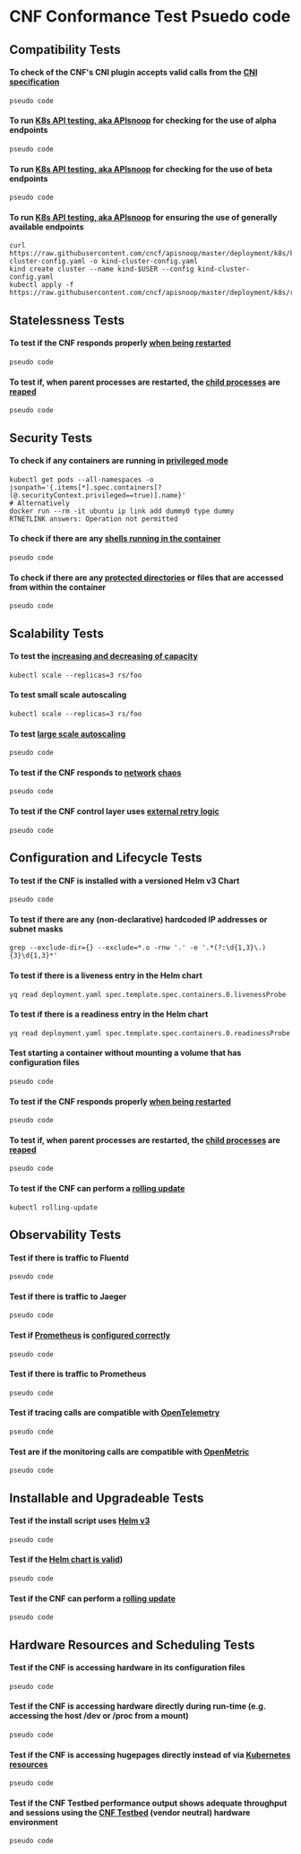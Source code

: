 # CNF Conformance Test Psuedo code

## Compatibility Tests

####  To check of the CNF's CNI plugin accepts valid calls from the [CNI specification](https://github.com/containernetworking/cni/blob/master/SPEC.md)
```
pseudo code
```
####  To run [K8s API testing, aka APIsnoop](https://github.com/cncf/apisnoop) for checking for the use of alpha endpoints
```
pseudo code
```
####  To run [K8s API testing, aka APIsnoop](https://github.com/cncf/apisnoop) for checking for the use of beta endpoints
```
pseudo code
```
####  To run [K8s API testing, aka APIsnoop](https://github.com/cncf/apisnoop) for ensuring the use of generally available endpoints
```
curl https://raw.githubusercontent.com/cncf/apisnoop/master/deployment/k8s/kind-cluster-config.yaml -o kind-cluster-config.yaml
kind create cluster --name kind-$USER --config kind-cluster-config.yaml
kubectl apply -f https://raw.githubusercontent.com/cncf/apisnoop/master/deployment/k8s/raiinbow.yaml
```

## Statelessness Tests

####  To test if the CNF responds properly [when being restarted](//https://github.com/litmuschaos/litmus)
```
pseudo code
```
####  To test if, when parent processes are restarted, the [child processes](https://github.com/falcosecurity/falco) are [reaped](https://github.com/draios/sysdig-inspect)
```
pseudo code
```

## Security Tests

####  To check if any containers are running in [privileged mode](https://github.com/open-policy-agent/gatekeeper)
```
kubectl get pods --all-namespaces -o jsonpath='{.items[*].spec.containers[?(@.securityContext.privileged==true)].name}'
# Alternatively
docker run --rm -it ubuntu ip link add dummy0 type dummy 
RTNETLINK answers: Operation not permitted
```
####  To check if there are any [shells running in the container](https://github.com/open-policy-agent/gatekeeper)
```
pseudo code
```
#### To check if there are any [protected directories](https://github.com/open-policy-agent/gatekeeper) or files that are accessed from within the container
```
pseudo code
```

## Scalability Tests

####  To test the [increasing and decreasing of capacity](https://kubernetes.io/docs/reference/kubectl/cheatsheet/#scaling-resources)
```
kubectl scale --replicas=3 rs/foo
```
####  To test small scale autoscaling
```
kubectl scale --replicas=3 rs/foo
```
####  To test [large scale autoscaling](https://github.com/cncf/cnf-testbed)
```
pseudo code
```
####  To test if the CNF responds to [network](https://github.com/alexei-led/pumba) [chaos](https://github.com/worstcase/blockade)
```
pseudo code
```

####  To test if the CNF control layer uses [external retry logic](https://github.com/envoyproxy/envoy)
```
pseudo code
```

## Configuration and Lifecycle Tests

####  To test if the CNF is installed with a versioned Helm v3 Chart
```
pseudo code
```
####  To test if there are any (non-declarative) hardcoded IP addresses or subnet masks
```
grep --exclude-dir={} --exclude=*.o -rnw '.' -e '.*(?:\d{1,3}\.){3}\d{1,3}*' 
```
####  To test if there is a liveness entry in the Helm chart
```
yq read deployment.yaml spec.template.spec.containers.0.livenessProbe 
```
####  To test if there is a readiness entry in the Helm chart
```
yq read deployment.yaml spec.template.spec.containers.0.readinessProbe 
```
####  Test starting a container without mounting a volume that has configuration files
```
pseudo code
```
####  To test if the CNF responds properly [when being restarted](//https://github.com/litmuschaos/litmus)
```
pseudo code
```
####  To test if, when parent processes are restarted, the [child processes](https://github.com/falcosecurity/falco) are [reaped](https://github.com/draios/sysdig-inspect)
```
pseudo code
```
####  To test if the CNF can perform a [rolling update](https://kubernetes.io/docs/tasks/run-application/rolling-update-replication-controller/)
```
kubectl rolling-update
```

## Observability Tests

####  Test if there is traffic to Fluentd
```
pseudo code
```
####  Test if there is traffic to Jaeger
```
pseudo code
```
####  Test if [Prometheus](https://github.com/prometheus/prometheus) is [configured correctly](https://prometheus.io/docs/prometheus/latest/configuration/unit_testing_rules/)
```
pseudo code
```
####  Test if there is traffic to Prometheus
```
pseudo code
```
####  Test if tracing calls are compatible with [OpenTelemetry](https://opentracing.io/) 
```
pseudo code
```
####  Test are if the monitoring calls are compatible with [OpenMetric](https://github.com/OpenObservability/OpenMetrics) 
```
pseudo code
```

## Installable and Upgradeable Tests

####  Test if the install script uses [Helm v3](https://github.com/helm/)
```
pseudo code
```
####  Test if the [Helm chart is valid](https://github.com/helm/chart-testing))
```
pseudo code
```
####  Test if the CNF can perform a [rolling update](https://kubernetes.io/docs/tasks/run-application/rolling-update-replication-controller/)
```
pseudo code
```

## Hardware Resources and Scheduling Tests

####  Test if the CNF is accessing hardware in its configuration files
```
pseudo code
```
####  Test if the CNF is accessing hardware directly during run-time (e.g. accessing the host /dev or /proc from a mount)
```
pseudo code
```
####  Test if the CNF is accessing hugepages directly instead of via [Kubernetes resources](https://github.com/cncf/cnf-testbed/blob/c4458634deca5e8ab73adf118eedde32904c8458/examples/use_case/external-packet-filtering-on-k8s-nsm-on-packet/gateway.yaml#L29)
```
pseudo code
```
####  Test if the CNF Testbed performance output shows adequate throughput and sessions using the [CNF Testbed](https://github.com/cncf/cnf-testbed) (vendor neutral) hardware environment
```
pseudo code
```
                                                                                                                                                                                                  
